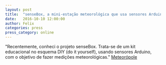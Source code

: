 ```yaml
---
layout: post
title:  "senseBox, a mini-estação meteorológica que usa sensores Arduino"
date:   2016-10-10 12:00:00
author: Felix
categories: press
press_category: online
---
```

"Recentemente, conheci o projeto senseBox. Trata-se de um kit educacional no esquema DIY (do it yourself), usando sensores Arduino, com o objetivo de fazer medições meteorológicas."
<a href="http://meteoropole.com.br/2016/10/sensebox-a-mini-estacao-meteorologica-que-usa-sensores-arduino/">Meteorópole</a>
